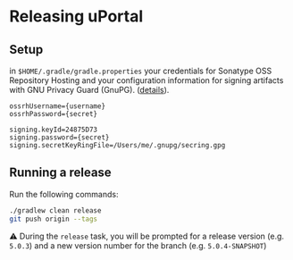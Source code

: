 # Releasing uPortal

## Setup

in `$HOME/.gradle/gradle.properties` your credentials for Sonatype OSS Repository Hosting and your
configuration information for signing artifacts with GNU Privacy Guard (GnuPG).
([details](https://docs.gradle.org/current/userguide/signing_plugin.html#sec:signatory_credentials)).

```properties
ossrhUsername={username}
ossrhPassword={secret}

signing.keyId=24875D73
signing.password={secret}
signing.secretKeyRingFile=/Users/me/.gnupg/secring.gpg
```

## Running a release

Run the following commands:

```sh
./gradlew clean release
git push origin --tags
```

:warning: During the `release` task, you will be prompted for a release version (e.g. `5.0.3`) and a
new version number for the branch (e.g. `5.0.4-SNAPSHOT`)
